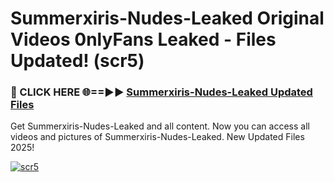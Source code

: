 # Summerxiris-Nudes-Leaked Original Videos 0nlyFans Leaked - Files Updated! (scr5)

<h3>🔴 CLICK HERE 🌐==►► <a href="https://tinyurl.com/5h6xmrr3" rel="nofollow">Summerxiris-Nudes-Leaked Updated Files</a></h3>

Get Summerxiris-Nudes-Leaked and all content. Now you can access all videos and pictures of Summerxiris-Nudes-Leaked. New Updated Files 2025!

[![scr5](https://i.imgur.com/KVD873Z.gif)](https://tinyurl.com/5h6xmrr3)
